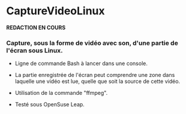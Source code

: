 # CaptureVideoLinux

**REDACTION EN COURS**

### Capture, sous la forme de vidéo avec son, d'une partie de l'écran sous Linux.

* Ligne de commande Bash à lancer dans une console.

* La partie enregistrée de l'écran peut comprendre une zone dans laquelle une vidéo est lue, quelle que soit la source de cette vidéo.

* Utilisation de la commande "ffmpeg".

* Testé sous OpenSuse Leap.
